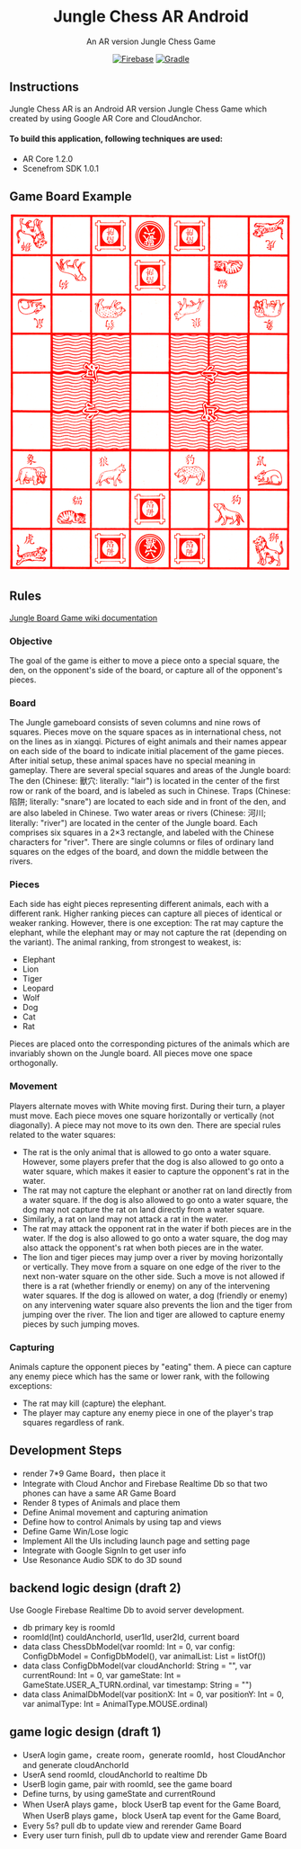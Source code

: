 <div align = "center">
    <h1>Jungle Chess AR Android</h1>
    <p>An AR version Jungle Chess Game<p>
    <a href="https://firebase.google.com/" target="_blank"><img src="https://img.shields.io/badge/Firebase-Cloud-orange.svg?longCache=true&style=for-the-badge" alt="Firebase"></a>
    <a href="https://gradle.org/" target="_blank"><img src="https://img.shields.io/badge/Gradle-4.4-green.svg?longCache=true&style=for-the-badge" alt="Gradle"></a>
</div>

## Instructions
Jungle Chess AR is an Android AR version Jungle Chess Game which created by using Google AR Core and CloudAnchor.
#### To build this application, following techniques are used:  
- AR Core 1.2.0
- Scenefrom SDK 1.0.1

## Game Board Example
![Game_Board_Demo](Resources/example_board.png)
## Rules
[Jungle Board Game wiki documentation](https://en.wikipedia.org/wiki/Jungle_(board_game))
### Objective
The goal of the game is either to move a piece onto a special square, the den, on the opponent's side of the board, or capture all of the opponent's pieces.
### Board
The Jungle gameboard consists of seven columns and nine rows of squares. Pieces move on the square spaces as in international chess, not on the lines as in xiangqi. Pictures of eight animals and their names appear on each side of the board to indicate initial placement of the game pieces. After initial setup, these animal spaces have no special meaning in gameplay.
There are several special squares and areas of the Jungle board: The den (Chinese: 獸穴: literally: "lair") is located in the center of the first row or rank of the board, and is labeled as such in Chinese. Traps (Chinese: 陷阱; literally: "snare") are located to each side and in front of the den, and are also labeled in Chinese. Two water areas or rivers (Chinese: 河川; literally: "river") are located in the center of the Jungle board. Each comprises six squares in a 2×3 rectangle, and labeled with the Chinese characters for "river". There are single columns or files of ordinary land squares on the edges of the board, and down the middle between the rivers.
### Pieces
Each side has eight pieces representing different animals, each with a different rank. Higher ranking pieces can capture all pieces of identical or weaker ranking. However, there is one exception: The rat may capture the elephant, while the elephant may or may not capture the rat (depending on the variant). The animal ranking, from strongest to weakest, is:
- Elephant
- Lion
- Tiger
- Leopard
- Wolf
- Dog
- Cat
- Rat

Pieces are placed onto the corresponding pictures of the animals which are invariably shown on the Jungle board. All pieces move one space orthogonally.
### Movement
Players alternate moves with White moving first. During their turn, a player must move. Each piece moves one square horizontally or vertically (not diagonally). A piece may not move to its own den.
There are special rules related to the water squares:
- The rat is the only animal that is allowed to go onto a water square. However, some players prefer that the dog is also allowed to go onto a water square, which makes it easier to capture the opponent's rat in the water.
- The rat may not capture the elephant or another rat on land directly from a water square. If the dog is also allowed to go onto a water square, the dog may not capture the rat on land directly from a water square.
- Similarly, a rat on land may not attack a rat in the water.
- The rat may attack the opponent rat in the water if both pieces are in the water. If the dog is also allowed to go onto a water square, the dog may also attack the opponent's rat when both pieces are in the water.
- The lion and tiger pieces may jump over a river by moving horizontally or vertically. They move from a square on one edge of the river to the next non-water square on the other side. Such a move is not allowed if there is a rat (whether friendly or enemy) on any of the intervening water squares. If the dog is allowed on water, a dog (friendly or enemy) on any intervening water square also prevents the lion and the tiger from jumping over the river. The lion and tiger are allowed to capture enemy pieces by such jumping moves.
### Capturing
Animals capture the opponent pieces by "eating" them. A piece can capture any enemy piece which has the same or lower rank, with the following exceptions:
- The rat may kill (capture) the elephant.
- The player may capture any enemy piece in one of the player's trap squares regardless of rank.

## Development Steps
- render 7*9 Game Board，then place it
- Integrate with Cloud Anchor and Firebase Realtime Db so that two phones can have a same AR Game Board
- Render 8 types of Animals and place them
- Define Animal movement and capturing animation
- Define how to control Animals by using tap and views
- Define Game Win/Lose logic
- Implement All the UIs including launch page and setting page
- Integrate with Google SignIn to get user info
- Use Resonance Audio SDK to do 3D sound

## backend logic design (draft 2)
Use Google Firebase Realtime Db to avoid server development.
- db primary key is roomId
- roomId(Int) couldAnchorId, user1Id, user2Id, current board
- data class ChessDbModel(var roomId: Int = 0,
                         var config: ConfigDbModel = ConfigDbModel(),
                         var animalList: List<AnimalDbModel> = listOf())
- data class ConfigDbModel(var cloudAnchorId: String = "", var currentRound: Int = 0,
                           var gameState: Int = GameState.USER_A_TURN.ordinal,
                           var timestamp: String = "")
- data class AnimalDbModel(var positionX: Int = 0, var positionY: Int = 0,
                           var animalType: Int = AnimalType.MOUSE.ordinal)

## game logic design (draft 1)
- UserA login game，create room，generate roomId，host CloudAnchor and generate cloudAnchorId
- UserA send roomId, cloudAnchorId to realtime Db
- UserB login game, pair with roomId, see the game board
- Define turns, by using gameState and currentRound
- When UserA plays game，block UserB tap event for the Game Board, When UserB plays game，block UserA tap event for the Game Board, 
- Every 5s? pull db to update view and rerender Game Board
- Every user turn finish, pull db to update view and rerender Game Board